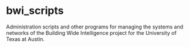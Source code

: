 bwi_scripts
===========

Administration scripts and other programs for managing the systems and
networks of the Building Wide Intelligence project for the University
of Texas at Austin.
